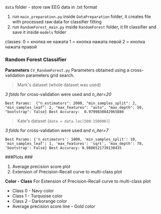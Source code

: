 `data` folder - store raw EEG data in .txt format

1. run `main_preparation.py` inside `DataPreparation` folder, it creates file with processed raw data for classifier fitting
2. run `RandomForest_main.py` inside `RandomForest` folder, it fit classifier and save it inside `models` folder

classes: 0 = кнопка не нажата 1 = кнопка нажата левой 2 = кнопка нажата правой
 
### Random Forest Classifier ###
**Parameters**
`CV_RandomForest.py` Parameters obtained using a cross-validation parameters grid search.
> Mark's dataset (whole dataset was used)

*3 folds* for cross-validation were used and *n_iter=20* 

`Best Params: 
{"n_estimators": 2000, "min_samples_split": 2, "min_samples_leaf": 2, "max_features": "auto", "max_depth": 50, "bootstrap": false}
Best Accuracy: 
0.9799830842965886`

> Kate's dataset (`data = data.loc[500:150000]`)

*3 folds* for cross-validation were used and *n_iter=7* 

`Best Params:
{'n_estimators': 1000, 'min_samples_split': 10, 'min_samples_leaf': 1, 'max_features': 'sqrt', 'max_depth': 70, 'bootstrap': False}
Best Accuracy:
0.9806521739130435`


###Plots ###
1. Average precision score plot
2. Extension of Precision-Recall curve to multi-class plot 

**Color - Class**
For Extension of Precision-Recall curve to multi-class plot 
- Class 0 - Navy color
- Class 1 - Turquoise color
- Class 2 - Darkorange color
- Average precision score line - Gold color